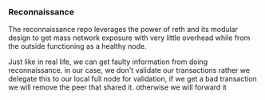 ### Reconnaissance
The reconnaissance repo leverages the power of reth and its modular design to get mass network exposure with very little overhead
while from the outside functioning as a healthy node.

Just like in real life, we can get faulty information from doing reconnaissance. in our case, we don't validate our transactions
rather we delegate this to our local full node for validation, if we get a bad transaction we will remove the peer that shared it. 
otherwise we will forward it
